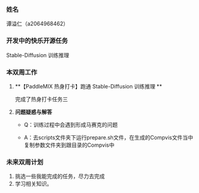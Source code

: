 ### 姓名

谭溢仁（a2064968462）

### 开发中的快乐开源任务

 Stable-Diffusion 训练推理

### 本双周工作

1. **【PaddleMIX 热身打卡】跑通 Stable-Diffusion 训练推理 **

   完成了热身打卡任务三

2. **问题疑惑与解答**

   - Q：训练过程中会遇到形成马赛克的问题

   - A：去scripts文件夹下运行prepare.sh文件，在生成的Compvis文件当中复制参数文件夹到跟目录的Compvis中



### 未来双周计划

1. 挑选一些我能完成的任务，尽力去完成
1. 学习相关知识。
